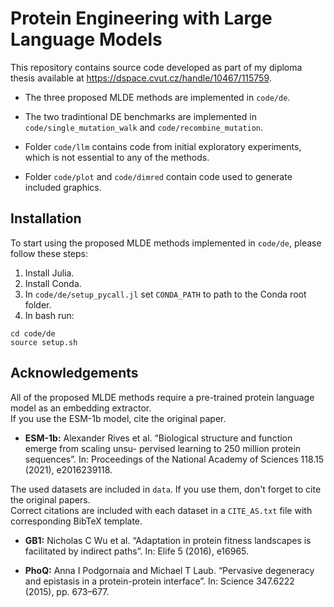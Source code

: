 # Protein Engineering with Large Language Models
This repository contains source code developed as part of my diploma thesis available at https://dspace.cvut.cz/handle/10467/115759.

- The three proposed MLDE methods are implemented in `code/de`.

- The two tradintional DE benchmarks are implemented in `code/single_mutation_walk` and `code/recombine_mutation`.

- Folder `code/llm` contains code from initial exploratory experiments, which is not essential to any of the methods.

- Folder `code/plot` and `code/dimred` contain code used to generate included graphics.

## Installation
To start using the proposed MLDE methods implemented in `code/de`, please follow these steps:
1) Install Julia.
2) Install Conda.
3) In `code/de/setup_pycall.jl` set `CONDA_PATH` to path to the Conda root folder.
4) In bash run:
```
cd code/de
source setup.sh
```

## Acknowledgements
All of the proposed MLDE methods require a pre-trained protein language model as an embedding extractor.<br/>
If you use the ESM-1b model, cite the original paper.

- **ESM-1b:** Alexander Rives et al. “Biological structure and function emerge from scaling unsu-
pervised learning to 250 million protein sequences”. In: Proceedings of the National
Academy of Sciences 118.15 (2021), e2016239118.

The used datasets are included in `data`. If you use them, don't forget to cite the original papers.<br/>
Correct citations are included with each dataset in a `CITE_AS.txt` file with corresponding BibTeX template.

- **GB1:** Nicholas C Wu et al. “Adaptation in protein fitness landscapes is facilitated by
indirect paths”. In: Elife 5 (2016), e16965.

- **PhoQ:** Anna I Podgornaia and Michael T Laub. “Pervasive degeneracy and epistasis in a
protein-protein interface”. In: Science 347.6222 (2015), pp. 673–677.

